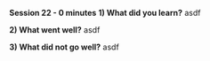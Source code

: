 **Session 22 - 0 minutes**
**1) What did you learn?**
asdf

**2) What went well?**
asdf

**3) What did not go well?**
asdf

